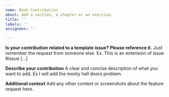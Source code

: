 ```yaml
---
name: Book Contribution
about: Add a section, a chapter or an exercise.
title: ''
labels: ''
assignees: ''

---
```


**Is your contribution related to a template issue? Please reference it.**
Just remember the request from someone else. Ex. This is an extension of issue #issue [...]

**Describe your contribution**
A clear and concise description of what you want to add. Ex I will add the monty hall doors problem.

**Additional context**
Add any other context or screenshots about the feature request here.

